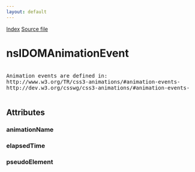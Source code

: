```yaml
---
layout: default
---
```

<div id='links'><a href="../index.html">Index</a>
<a href="http://dxr.mozilla.org/mozilla-central/source/dom/interfaces/events/nsIDOMAnimationEvent.idl">Source file</a>
</div>

# nsIDOMAnimationEvent #
<pre>  
Animation events are defined in:  
http://www.w3.org/TR/css3-animations/#animation-events-  
http://dev.w3.org/csswg/css3-animations/#animation-events-  
  
</pre>
## Attributes ##

### animationName ###

### elapsedTime ###

### pseudoElement ###
